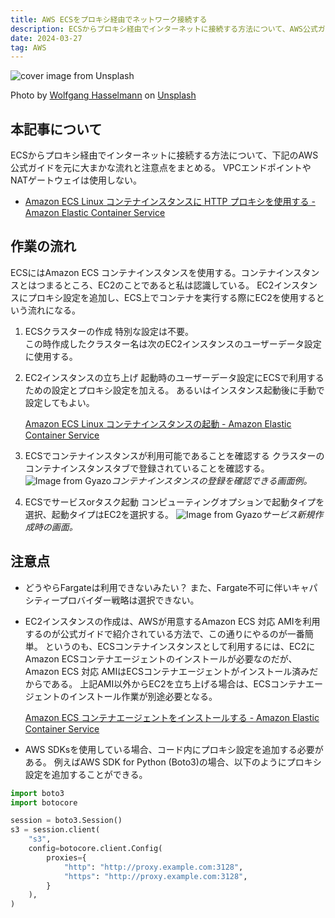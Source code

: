 ```yaml
---
title: AWS ECSをプロキシ経由でネットワーク接続する
description: ECSからプロキシ経由でインターネットに接続する方法について、AWS公式ガイドを元に大まかな流れと注意点をまとめる。
date: 2024-03-27
tag: AWS
---
```


![cover image from Unsplash](/assets/blog/20240328-ecs-proxy-config/cover.webp)

Photo by [Wolfgang Hasselmann](https://unsplash.com/photos/a-white-and-yellow-flower-in-a-pond-of-water-lilies-C_p73VZemp0) on [Unsplash](https://unsplash.com/)

## 本記事について

ECSからプロキシ経由でインターネットに接続する方法について、下記のAWS公式ガイドを元に大まかな流れと注意点をまとめる。
VPCエンドポイントやNATゲートウェイは使用しない。

- [Amazon ECS Linux コンテナインスタンスに HTTP プロキシを使用する - Amazon Elastic Container Service](https://docs.aws.amazon.com/ja_jp/AmazonECS/latest/developerguide/http_proxy_config.html)

## 作業の流れ

ECSにはAmazon ECS コンテナインスタンスを使用する。コンテナインスタンスとはつまるところ、EC2のことであると私は認識している。
EC2インスタンスにプロキシ設定を追加し、ECS上でコンテナを実行する際にEC2を使用するという流れになる。

1. ECSクラスターの作成
   特別な設定は不要。  
   この時作成したクラスター名は次のEC2インスタンスのユーザーデータ設定に使用する。

2. EC2インスタンスの立ち上げ
   起動時のユーザーデータ設定にECSで利用するための設定とプロキシ設定を加える。
   あるいはインスタンス起動後に手動で設定してもよい。

   [Amazon ECS Linux コンテナインスタンスの起動 - Amazon Elastic Container Service](https://docs.aws.amazon.com/ja_jp/AmazonECS/latest/developerguide/launch_container_instance.html)

3. ECSでコンテナインスタンスが利用可能であることを確認する
   クラスターのコンテナインスタンスタブで登録されていることを確認する。
   ![Image from Gyazo](https://i.gyazo.com/91a086358f06036ae269ceee5201b27e.png)_コンテナインスタンスの登録を確認できる画面例。_

4. ECSでサービスorタスク起動
   コンピューティングオプションで起動タイプを選択、起動タイプはEC2を選択する。
   ![Image from Gyazo](https://i.gyazo.com/ef433ca637aa90e3cc0e826e2d2f03cd.png)_サービス新規作成時の画面。_

## 注意点

- どうやらFargateは利用できないみたい？
  また、Fargate不可に伴いキャパシティープロバイダー戦略は選択できない。

- EC2インスタンスの作成は、AWSが用意するAmazon ECS 対応 AMIを利用するのが公式ガイドで紹介されている方法で、この通りにやるのが一番簡単。
  というのも、ECSコンテナインスタンスとして利用するには、EC2にAmazon ECSコンテナエージェントのインストールが必要なのだが、Amazon ECS 対応 AMIはECSコンテナエージェントがインストール済みだからである。
  上記AMI以外からEC2を立ち上げる場合は、ECSコンテナエージェントのインストール作業が別途必要となる。
  
  [Amazon ECS コンテナエージェントをインストールする - Amazon Elastic Container Service](https://docs.aws.amazon.com/ja_jp/AmazonECS/latest/developerguide/ecs-agent-install.html)

- AWS SDKsを使用している場合、コード内にプロキシ設定を追加する必要がある。
  例えばAWS SDK for Python (Boto3)の場合、以下のようにプロキシ設定を追加することができる。

```python
import boto3
import botocore

session = boto3.Session()
s3 = session.client(
    "s3",
    config=botocore.client.Config(
        proxies={
            "http": "http://proxy.example.com:3128",
            "https": "http://proxy.example.com:3128",
        }
    ),
)
```
